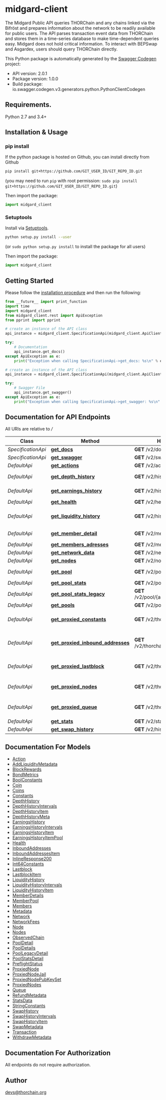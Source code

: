 # midgard-client
The Midgard Public API queries THORChain and any chains linked via the Bifröst and prepares information about the network to be readily available for public users. The API parses transaction event data from THORChain and stores them in a time-series database to make time-dependent queries easy. Midgard does not hold critical information. To interact with BEPSwap and Asgardex, users should query THORChain directly.

This Python package is automatically generated by the [Swagger Codegen](https://github.com/swagger-api/swagger-codegen) project:

- API version: 2.0.1
- Package version: 1.0.0
- Build package: io.swagger.codegen.v3.generators.python.PythonClientCodegen

## Requirements.

Python 2.7 and 3.4+

## Installation & Usage
### pip install

If the python package is hosted on Github, you can install directly from Github

```sh
pip install git+https://github.com/GIT_USER_ID/GIT_REPO_ID.git
```
(you may need to run `pip` with root permission: `sudo pip install git+https://github.com/GIT_USER_ID/GIT_REPO_ID.git`)

Then import the package:
```python
import midgard_client 
```

### Setuptools

Install via [Setuptools](http://pypi.python.org/pypi/setuptools).

```sh
python setup.py install --user
```
(or `sudo python setup.py install` to install the package for all users)

Then import the package:
```python
import midgard_client
```

## Getting Started

Please follow the [installation procedure](#installation--usage) and then run the following:

```python
from __future__ import print_function
import time
import midgard_client
from midgard_client.rest import ApiException
from pprint import pprint

# create an instance of the API class
api_instance = midgard_client.SpecificationApi(midgard_client.ApiClient(configuration))

try:
    # Documentation
    api_instance.get_docs()
except ApiException as e:
    print("Exception when calling SpecificationApi->get_docs: %s\n" % e)

# create an instance of the API class
api_instance = midgard_client.SpecificationApi(midgard_client.ApiClient(configuration))

try:
    # Swagger File
    api_instance.get_swagger()
except ApiException as e:
    print("Exception when calling SpecificationApi->get_swagger: %s\n" % e)
```

## Documentation for API Endpoints

All URIs are relative to */*

Class | Method | HTTP request | Description
------------ | ------------- | ------------- | -------------
*SpecificationApi* | [**get_docs**](docs/SpecificationApi.md#get_docs) | **GET** /v2/doc | Documentation
*SpecificationApi* | [**get_swagger**](docs/SpecificationApi.md#get_swagger) | **GET** /v2/swagger.json | Swagger File
*DefaultApi* | [**get_actions**](docs/DefaultApi.md#get_actions) | **GET** /v2/actions | Actions List
*DefaultApi* | [**get_depth_history**](docs/DefaultApi.md#get_depth_history) | **GET** /v2/history/depths/{pool} | Depth and Price History
*DefaultApi* | [**get_earnings_history**](docs/DefaultApi.md#get_earnings_history) | **GET** /v2/history/earnings | Earnings History
*DefaultApi* | [**get_health**](docs/DefaultApi.md#get_health) | **GET** /v2/health | Health Info
*DefaultApi* | [**get_liquidity_history**](docs/DefaultApi.md#get_liquidity_history) | **GET** /v2/history/liquidity_changes | Liquidity Changes History
*DefaultApi* | [**get_member_detail**](docs/DefaultApi.md#get_member_detail) | **GET** /v2/member/{address} | Member Details
*DefaultApi* | [**get_members_adresses**](docs/DefaultApi.md#get_members_adresses) | **GET** /v2/members | Members List
*DefaultApi* | [**get_network_data**](docs/DefaultApi.md#get_network_data) | **GET** /v2/network | Network Data
*DefaultApi* | [**get_nodes**](docs/DefaultApi.md#get_nodes) | **GET** /v2/nodes | Nodes List
*DefaultApi* | [**get_pool**](docs/DefaultApi.md#get_pool) | **GET** /v2/pool/{asset} | Details of a Pool
*DefaultApi* | [**get_pool_stats**](docs/DefaultApi.md#get_pool_stats) | **GET** /v2/pool/{asset}/stats | Pool Statistics
*DefaultApi* | [**get_pool_stats_legacy**](docs/DefaultApi.md#get_pool_stats_legacy) | **GET** /v2/pool/{asset}/stats/legacy | Pool Statistics (v1 naming)
*DefaultApi* | [**get_pools**](docs/DefaultApi.md#get_pools) | **GET** /v2/pools | Pools List
*DefaultApi* | [**get_proxied_constants**](docs/DefaultApi.md#get_proxied_constants) | **GET** /v2/thorchain/constants | Proxied THORChain Constants
*DefaultApi* | [**get_proxied_inbound_addresses**](docs/DefaultApi.md#get_proxied_inbound_addresses) | **GET** /v2/thorchain/inbound_addresses | Proxied THORChain Inbound Addresses
*DefaultApi* | [**get_proxied_lastblock**](docs/DefaultApi.md#get_proxied_lastblock) | **GET** /v2/thorchain/lastblock | Proxied THORChain Lastblock
*DefaultApi* | [**get_proxied_nodes**](docs/DefaultApi.md#get_proxied_nodes) | **GET** /v2/thorchain/nodes | Proxied THORChain Nodes
*DefaultApi* | [**get_proxied_queue**](docs/DefaultApi.md#get_proxied_queue) | **GET** /v2/thorchain/queue | Proxied THORChain Queue
*DefaultApi* | [**get_stats**](docs/DefaultApi.md#get_stats) | **GET** /v2/stats | Global Stats
*DefaultApi* | [**get_swap_history**](docs/DefaultApi.md#get_swap_history) | **GET** /v2/history/swaps | Swaps History

## Documentation For Models

 - [Action](docs/Action.md)
 - [AddLiquidityMetadata](docs/AddLiquidityMetadata.md)
 - [BlockRewards](docs/BlockRewards.md)
 - [BondMetrics](docs/BondMetrics.md)
 - [BoolConstants](docs/BoolConstants.md)
 - [Coin](docs/Coin.md)
 - [Coins](docs/Coins.md)
 - [Constants](docs/Constants.md)
 - [DepthHistory](docs/DepthHistory.md)
 - [DepthHistoryIntervals](docs/DepthHistoryIntervals.md)
 - [DepthHistoryItem](docs/DepthHistoryItem.md)
 - [DepthHistoryMeta](docs/DepthHistoryMeta.md)
 - [EarningsHistory](docs/EarningsHistory.md)
 - [EarningsHistoryIntervals](docs/EarningsHistoryIntervals.md)
 - [EarningsHistoryItem](docs/EarningsHistoryItem.md)
 - [EarningsHistoryItemPool](docs/EarningsHistoryItemPool.md)
 - [Health](docs/Health.md)
 - [InboundAddresses](docs/InboundAddresses.md)
 - [InboundAddressesItem](docs/InboundAddressesItem.md)
 - [InlineResponse200](docs/InlineResponse200.md)
 - [Int64Constants](docs/Int64Constants.md)
 - [Lastblock](docs/Lastblock.md)
 - [LastblockItem](docs/LastblockItem.md)
 - [LiquidityHistory](docs/LiquidityHistory.md)
 - [LiquidityHistoryIntervals](docs/LiquidityHistoryIntervals.md)
 - [LiquidityHistoryItem](docs/LiquidityHistoryItem.md)
 - [MemberDetails](docs/MemberDetails.md)
 - [MemberPool](docs/MemberPool.md)
 - [Members](docs/Members.md)
 - [Metadata](docs/Metadata.md)
 - [Network](docs/Network.md)
 - [NetworkFees](docs/NetworkFees.md)
 - [Node](docs/Node.md)
 - [Nodes](docs/Nodes.md)
 - [ObservedChain](docs/ObservedChain.md)
 - [PoolDetail](docs/PoolDetail.md)
 - [PoolDetails](docs/PoolDetails.md)
 - [PoolLegacyDetail](docs/PoolLegacyDetail.md)
 - [PoolStatsDetail](docs/PoolStatsDetail.md)
 - [PreflightStatus](docs/PreflightStatus.md)
 - [ProxiedNode](docs/ProxiedNode.md)
 - [ProxiedNodeJail](docs/ProxiedNodeJail.md)
 - [ProxiedNodePubKeySet](docs/ProxiedNodePubKeySet.md)
 - [ProxiedNodes](docs/ProxiedNodes.md)
 - [Queue](docs/Queue.md)
 - [RefundMetadata](docs/RefundMetadata.md)
 - [StatsData](docs/StatsData.md)
 - [StringConstants](docs/StringConstants.md)
 - [SwapHistory](docs/SwapHistory.md)
 - [SwapHistoryIntervals](docs/SwapHistoryIntervals.md)
 - [SwapHistoryItem](docs/SwapHistoryItem.md)
 - [SwapMetadata](docs/SwapMetadata.md)
 - [Transaction](docs/Transaction.md)
 - [WithdrawMetadata](docs/WithdrawMetadata.md)

## Documentation For Authorization

 All endpoints do not require authorization.


## Author

devs@thorchain.org
